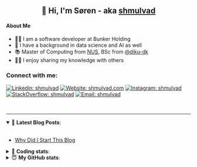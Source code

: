 <h2 align="center">
	👋 Hi, I'm Søren - aka <a href="https://shmulvad.com">shmulvad</a>
</h2>

#### About Me
- 👨‍💻 I am a software developer at Bunker Holding
- 🤖 I have a background in data science and AI as well
- 📚 Master of Computing from [NUS], BSc from [@diku-dk]
- 👨‍🏫 I enjoy sharing my knowledge with others

### Connect with me:

[![Linkedin: shmulvad](https://img.shields.io/badge/shmulvad-blue?style=flat&logo=Linkedin&logoColor=white)][linkedin]
[![Website: shmulvad.com](https://img.shields.io/badge/shmulvad.com-47CCCC?&style=flat&logo=Google-Chrome&logoColor=white)][website]
[![Instagram: shmulvad](https://img.shields.io/badge/-@shmulvad-purple?style=flat&logo=Instagram&logoColor=white)][instagram]
[![StackOverflow: shmulvad](https://img.shields.io/badge/shmulvad-FE7A16?style=flat&logo=stack-overflow&logoColor=white)][stackOverflow]
[![Email: shmulvad](https://img.shields.io/badge/shmulvad-D14836?style=flat&logo=gmail&logoColor=white)][mail]

<br />

---

<details open>
 <summary>📕 <b>Latest Blog Posts</b>: </summary>

<br>

<!-- BLOG-POST-LIST:START -->
- [Why Did I Start This Blog](https://shmulvad.com/blog/why-did-start-this-blog)
<!-- BLOG-POST-LIST:END -->

</details>

<!-- --- -->

<details>
 <summary>🤖 <b>Coding stats</b>: </summary>

<br>

NOTE: Doesn't track coding at work.

<!--START_SECTION:waka-->
![Code Time](http://img.shields.io/badge/Code%20Time-3%2C143%20hrs%2045%20mins-blue)

**I'm an Early 🐤** 

```text
🌞 Morning                2176 commits        ██████░░░░░░░░░░░░░░░░░░░   25.72 % 
🌆 Daytime                3111 commits        █████████░░░░░░░░░░░░░░░░   36.77 % 
🌃 Evening                2270 commits        ███████░░░░░░░░░░░░░░░░░░   26.83 % 
🌙 Night                  904 commits         ███░░░░░░░░░░░░░░░░░░░░░░   10.68 % 
```


📊 **This Week I Spent My Time On** 

```text
💬 Programming Languages: 
Other                    2 hrs 49 mins       █████████░░░░░░░░░░░░░░░░   37.56 % 
Python                   2 hrs 14 mins       ███████░░░░░░░░░░░░░░░░░░   29.80 % 
JSON                     45 mins             ███░░░░░░░░░░░░░░░░░░░░░░   10.14 % 
YAML                     40 mins             ██░░░░░░░░░░░░░░░░░░░░░░░   09.01 % 
Markdown                 18 mins             █░░░░░░░░░░░░░░░░░░░░░░░░   04.13 % 

🔥 Editors: 
VS Code                  4 hrs 46 mins       ████████████████░░░░░░░░░   63.37 % 
Zsh                      2 hrs 45 mins       █████████░░░░░░░░░░░░░░░░   36.63 % 

🐱‍💻 Projects: 
km24-core                7 hrs 21 mins       ████████████████████████░   97.83 % 
Terminal                 9 mins              █░░░░░░░░░░░░░░░░░░░░░░░░   02.17 % 
```


 Last Updated on 27/10/2025 18:52:51 UTC
<!--END_SECTION:waka-->

</details>

<!-- --- -->

<details>
 <summary>😇 <b>My GitHub stats</b>: </summary>

<br>

<img align="left" alt="shmulvad's Github Stats" src="https://github-readme-stats.vercel.app/api?username=shmulvad&show_icons=true&hide_border=true" />

</details>



[website]: https://shmulvad.com
[linkedin]: https://linkedin.com/in/shmulvad
[instagram]: https://instagram.com/shmulvad
[stackOverflow]: https://stackoverflow.com/users/9248793/shmulvad
[mail]: mailto:shmulvad@gmail.com
[@diku-dk]: https://github.com/diku-dk
[github]: https://github.com/shmulvad
[NUS]: https://www.nus.edu.sg

